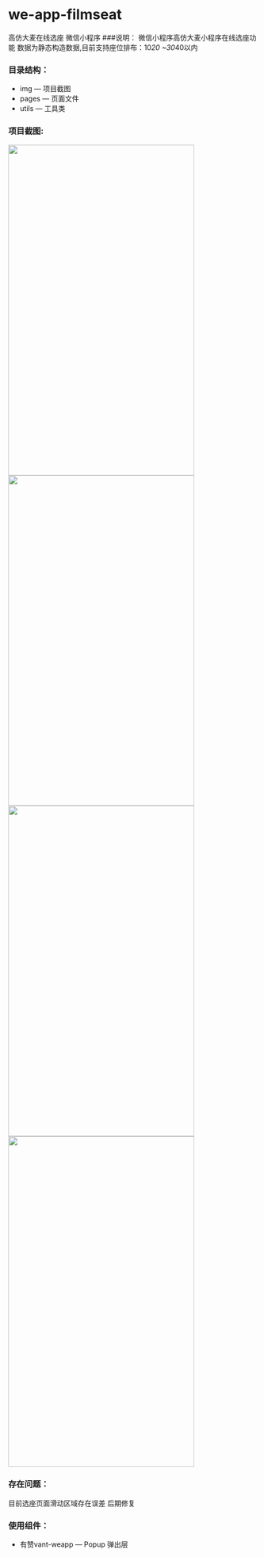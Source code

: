 # we-app-filmseat
高仿大麦在线选座 微信小程序
###说明：
微信小程序高仿大麦小程序在线选座功能
数据为静态构造数据,目前支持座位排布：10*20 ~30*40以内

### 目录结构：
- img —  项目截图
- pages — 页面文件
- utils — 工具类
### 项目截图:
<img src="https://github.com/best-fan/we-app-filmseat/blob/master/img/Screenshot_2018-10-12-10-57-09.png" width="375px" height="667px"/>
<img src="https://github.com/best-fan/we-app-filmseat/blob/master/img/Screenshot_2018-10-12-10-57-28.png" width="375px" height="667px"/>
<img src="https://github.com/best-fan/we-app-filmseat/blob/master/img/Screenshot_2018-10-12-10-57-46.png" width="375px" height="667px"/>
<img src="https://github.com/best-fan/we-app-filmseat/blob/master/img/ezgif.com-video-to-gif.gif" width="375px" height="667px"/>

### 存在问题：
目前选座页面滑动区域存在误差 后期修复
### 使用组件：
- 有赞vant-weapp —  Popup 弹出层


